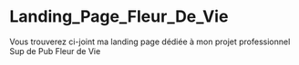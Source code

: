 # Landing_Page_Fleur_De_Vie
Vous trouverez ci-joint ma landing page dédiée à mon projet professionnel Sup de Pub Fleur de Vie 
